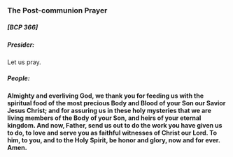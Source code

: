 ### The Post-communion Prayer
##### [BCP 366]
##### Presider:
Let us pray.

##### **People:**
**Almighty and everliving God,
we thank you for feeding us with the spiritual food
of the most precious Body and Blood
of your Son our Savior Jesus Christ;
and for assuring us in these holy mysteries
that we are living members of the Body of your Son,
and heirs of your eternal kingdom.
And now, Father, send us out
to do the work you have given us to do,
to love and serve you
as faithful witnesses of Christ our Lord.
To him, to you, and to the Holy Spirit,
be honor and glory, now and for ever. Amen.**
